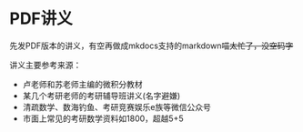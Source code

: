 # PDF讲义

先发PDF版本的讲义，有空再做成mkdocs支持的markdown喵~~太忙了，没空码字~~

讲义主要参考来源：

- 卢老师和苏老师主编的微积分教材
- 某几个考研老师的考研辅导班讲义(名字避嫌)
- 清疏数学、数海钓鱼、考研竞赛娱乐e族等微信公众号
- 市面上常见的考研数学资料如1800，超越5+5

